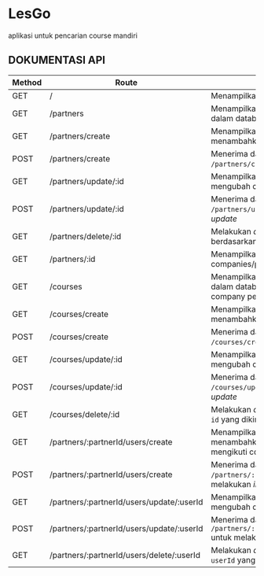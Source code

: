 # LesGo
aplikasi untuk pencarian course mandiri

## DOKUMENTASI API

| Method | Route                  | Keterangan                                                                                     |
| ------ | ---------------------- | ---------------------------------------------------------------------------------------------- |
| GET    | /                      | Menampilkan home                                                                               |
| GET    | /partners              | Menampilkan semua companies yang ada dalam database                                            |
| GET    | /partners/create       | Menampilkan halaman form untuk menambahkan data companies                                      |
| POST   | /partners/create       | Menerima data yang dikirim dari halaman `/partners/create` untuk melakukan _insertion_         |
| GET    | /partners/update/:id   | Menampilkan halaman form untuk mengubah data partners dari id                                  |
| POST   | /partners/update/:id   | Menerima data yang dikirim dari halaman `/partners/update/:id` untuk melakukan _update_        |
| GET    | /partners/delete/:id   | Melakukan _delete_ data companies berdasarkan `id` yang dikirimkan                             |
| GET    | /partners/:id          | Menampilkan informasi detail dari suatu companies/partner                                      |
| GET    | /courses               | Menampilkan semua courses yang ada dalam database, beserta dengan nama company penyedia course |
| GET    | /courses/create        | Menampilkan halaman form untuk menambahkan data courses                                        |
| POST   | /courses/create        | Menerima data yang dikirim dari halaman `/courses/create` untuk melakukan _insertion_          |
| GET    | /courses/update/:id    | Menampilkan halaman form untuk mengubah data courses dari id                                   |
| POST   | /courses/update/:id    | Menerima data yang dikirim dari halaman `/courses/update/:id` untuk melakukan _update_         |
| GET    | /courses/delete/:id    | Melakukan _delete_ data courses berdasarkan `id` yang dikirimkan                               |
| GET    | /partners/:partnerId/users/create | Menampilkan halaman form untuk menambahkan data users yang ingin mengikuti courses  |
| POST   | /partners/:partnerId/users/create | Menerima data yang dikirim dari halaman `/partners/:partnerId/users/create` untuk melakukan _insertion_ |
| GET    | /partners/:partnerId/users/update/:userId | Menampilkan halaman form untuk mengubah data user dari userId               |
| POST    | /partners/:partnerId/users/update/:userId | Menerima data yang dikirim dari halaman `/partners/:partnerId/users/update/:userId` untuk melakukan _update_ |
| GET    | /partners/:partnerId/users/delete/:userId | Melakukan _delete_ data user berdasarkan `userId` yang dikirimkan           |

